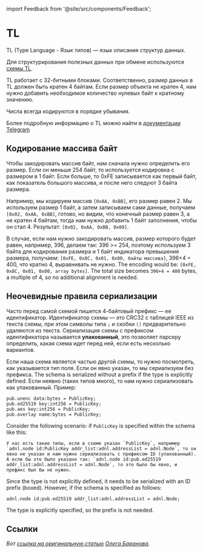 import Feedback from '@site/src/components/Feedback';

# TL

TL (Type Language - Язык типов) — язык описания структур данных.

Для структурирования полезных данных при обмене используются [схемы TL](https://github.com/ton-blockchain/ton/tree/master/tl/generate/scheme).

TL работает с 32-битными блоками. Соответственно, размер данных в TL должен быть кратен 4 байтам. Если размер объекта не кратен 4, нам нужно добавить необходимое количество нулевых байт к кратному значению.

Числа всегда кодируются в порядке убывания.

Более подробную информацию о TL можно найти в [документации Telegram](https://core.telegram.org/mtproto/TL)

## Кодирование массива байт

Чтобы закодировать массив байт, нам сначала нужно определить его размер. Если он меньше 254 байт, то используется кодировка с размером в 1 байт. Если больше,
то 0xFE записывается как первый байт, как показатель большого массива, и после него следуют 3 байта размера.

Например, мы кодируем массив `[0xAA, 0xBB]`, его размер равен 2. Мы используем размер 1 байт, а затем записываем сами данные, получаем `[0x02, 0xAA, 0xBB]`, готово, но видим, что конечный размер равен 3, а не кратен 4 байтам, тогда нам нужно добавить 1 байт заполнения, чтобы он стал 4. Результат: `[0x02, 0xAA, 0xBB, 0x00]`.

В случае, если нам нужно закодировать массив, размер которого будет равен, например, 396,
делаем так: 396 >= 254, поэтому используем 3 байта для кодирования размера и 1 байт индикатора превышения размера,
получаем: `[0xFE, 0x8C, 0x01, 0x00, байты массива]`, 396+4 = 400, что кратно 4, выравнивать не нужно. The encoding would be: `[0xFE, 0x8C, 0x01, 0x00, array bytes]`. The total size becomes `396+4 = 400` bytes, a multiple of 4, so no additional alignment is needed.

## Неочевидные правила сериализации

Часто перед самой схемой пишется 4-байтовый префикс — ее идентификатор. Идентификатор схемы — это CRC32 с таблицей IEEE из текста схемы, при этом символы типа `;` и скобки `()` предварительно удаляются из текста. Сериализация схемы с префиксом идентификатора называется **упакованный**, это позволяет парсеру определить, какая схема идет перед ней, если есть несколько вариантов.

Если наша схема является частью другой схемы, то нужно посмотреть, как указывается тип поля. Если он явно указан, то мы сериализуем без префикса. The schema is serialized without a prefix if the type is explicitly defined. Если неявно (таких типов много), то нам нужно сериализовать как упакованный. Пример:

```tlb
pub.unenc data:bytes = PublicKey;
pub.ed25519 key:int256 = PublicKey;
pub.aes key:int256 = PublicKey;
pub.overlay name:bytes = PublicKey;
```

Consider the following scenario: if `PublicKey` is specified within the schema like this:

```
У нас есть такие типы, если в схеме указан `PublicKey`, например `adnl.node id:PublicKey addr_list:adnl.addressList = adnl.Node`, то он явно не указан и нам нужно сериализовать с префиксом ID (упакованный). А если бы это было указано так: `adnl.node id:pub.ed25519 addr_list:adnl.addressList = adnl.Node`, то это было бы явно, и префикс был бы не нужен.
```

Since the type is not explicitly defined, it needs to be serialized with an ID prefix (boxed). However, if the schema is specified as follows:

```
adnl.node id:pub.ed25519 addr_list:adnl.addressList = adnl.Node;
```

The type is explicitly specified, so the prefix is not needed.

## Ссылки

_Вот [ссылка на оригинальную статью](https://github.com/xssnick/ton-deep-doc/blob/master/TL.md) [Олега Баранова](https://github.com/xssnick)._ <Feedback /> <Feedback /> <Feedback />

